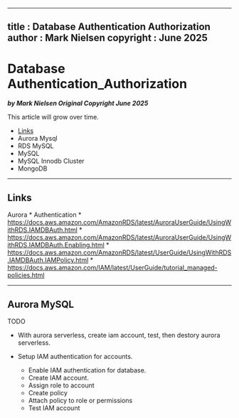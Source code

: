 
---
title : Database Authentication Authorization
author : Mark Nielsen
copyright : June 2025 
---


Database Authentication_Authorization
==============================

_**by Mark Nielsen
Original Copyright June 2025**_

This article will grow over time. 

* [Links](#links)
* Aurora Mysql
* RDS MySQL
* MySQL
* MySQL Innodb Cluster
* MongoDB


* * *
<a name=Links></a>Links
-----
Aurora
    * Authentication
        * https://docs.aws.amazon.com/AmazonRDS/latest/AuroraUserGuide/UsingWithRDS.IAMDBAuth.html
	* https://docs.aws.amazon.com/AmazonRDS/latest/AuroraUserGuide/UsingWithRDS.IAMDBAuth.Enabling.html
	* https://docs.aws.amazon.com/AmazonRDS/latest/UserGuide/UsingWithRDS.IAMDBAuth.IAMPolicy.html
	* https://docs.aws.amazon.com/IAM/latest/UserGuide/tutorial_managed-policies.html

* * *
<a name=a></a>Aurora MySQL
-----
TODO
* With aurora serverless, create iam account, test, then destory aurora serverless. 

* Setup IAM authentication for accounts.
   * Enable IAM authentication for database.
   * Create IAM account.
   * Assign role to account
   * Create policy
   * Attach policy to role or permissions
   * Test IAM account